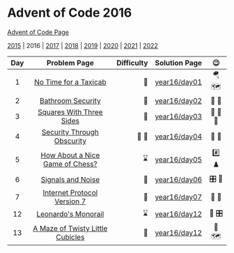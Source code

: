 # Advent of Code 2016

[Advent of Code Page](https://adventofcode.com/2016)

[2015](/year15) | 2016 | [2017](/year17) | [2018](/year18) | [2019](/year19) | [2020](/year20) | [2021](/year21) | [2022](/year22)

| Day |                         Problem Page                         | Difficulty |       Solution Page       |         :wink:          | 
|:--:|:------------------------------------------------------------:| ---: |:-------------------------:|:-----------------------:| 
|  1 | [No Time for a Taxicab](https://adventofcode.com/2016/day/1) | :star2: | [year16/day01](/year16/day01) | :parachute: :world_map: | 
|  2 |   [Bathroom Security](https://adventofcode.com/2016/day/2)   | :star2: | [year16/day02](/year16/day02) |         :bath: :closed_lock_with_key:         | 
|  3  |   [Squares With Three Sides](https://adventofcode.com/2016/day/3)   | :star2: | [year16/day03](/year16/day03) |         :small_red_triangle: :small_red_triangle: :small_red_triangle:          | 
|  4  |   [Security Through Obscurity](https://adventofcode.com/2016/day/4)   | :star2: :star2: | [year16/day04](/year16/day04) | :ice_cube: :office: | 
|  5  |   [How About a Nice Game of Chess?](https://adventofcode.com/2016/day/5)   | :hourglass: | [year16/day05](/year16/day05) |         :hash: :chess_pawn:          | 
|  6  |   [Signals and Noise](https://adventofcode.com/2016/day/6)   | :star2: | [year16/day06](/year16/day06) | :control_knobs: :musical_score: | 
|  7  |   [Internet Protocol Version 7](https://adventofcode.com/2016/day/7)   | :star2: | [year16/day07](/year16/day07) | :calling: :electric_plug: | 
|  12  |   [Leonardo's Monorail](https://adventofcode.com/2016/day/12)   | :hourglass: | [year16/day12](/year16/day12) | :steam_locomotive: :control_knobs: | 
|  13  |   [A Maze of Twisty Little Cubicles](https://adventofcode.com/2016/day/13)   | :star2: | [year16/day12](/year16/day13) | :office: :world_map: | 
